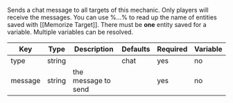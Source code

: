 Sends a chat message to all targets of this mechanic. Only players will receive the messages. You can use %...% to read up the name of entities saved with [[Memorize Target]]. There must be **one** entity saved for a variable. Multiple variables can be resolved.

| Key | Type | Description | Defaults | Required | Variable |
|-|-|-|-|-|-|
| type | string | | chat | yes | no |
| message | string | the message to send | | yes | no |